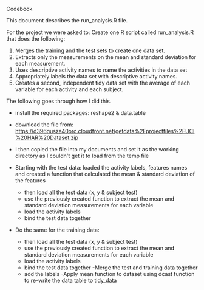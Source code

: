 Codebook 

This document describes the run_analysis.R file. 

For the project we were asked to: Create one R script called run_analysis.R that does the following:
1. Merges the training and the test sets to create one data set.
2. Extracts only the measurements on the mean and standard deviation for each measurement.
3. Uses descriptive activity names to name the activities in the data set
4. Appropriately labels the data set with descriptive activity names.
5. Creates a second, independent tidy data set with the average of each variable for each activity and each subject.

The following goes through how I did this.

- install the required packages: reshape2 & data.table
- download the file from: 
	https://d396qusza40orc.cloudfront.net/getdata%2Fprojectfiles%2FUCI%20HAR%20Dataset.zip 
- I then copied the file into my documents and set it as the working directory as I couldn't get it to load from the temp file
- Starting with the test data: loaded the activity labels, features names and created a function that calculated the mean & standard deviation of the features
	- then load all the test data (x, y & subject test)
	- use the previously created function to extract the mean and standard deviation measurements for each variable
	- load the activity labels 
	- bind the test data together

- Do the same for the training data: 
	- then load all the test data (x, y & subject test)
	- use the previously created function to extract the mean and standard deviation measurements for each variable
	- load the activity labels 
	- bind the test data together
-Merge the test and training data together
	- add the labels
-Apply mean function to dataset using dcast function to re-write the data table to tidy_data
